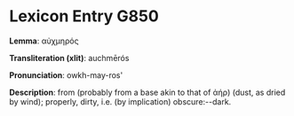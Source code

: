 # Lexicon Entry G850

**Lemma**: αὐχμηρός

**Transliteration (xlit)**: auchmērós

**Pronunciation**: owkh-may-ros'

**Description**:
from  (probably from a base akin to that of ἀήρ) (dust, as dried by wind); properly, dirty, i.e. (by implication) obscure:--dark.
